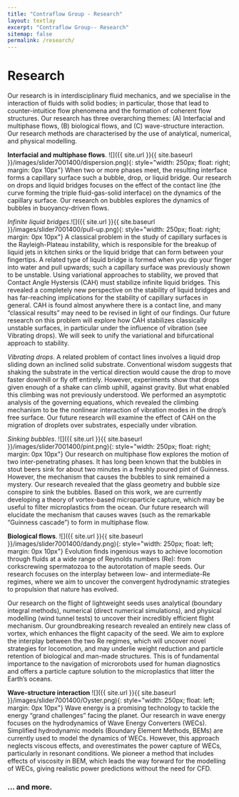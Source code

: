 ```yaml
---
title: "Contraflow Group - Research"
layout: textlay
excerpt: "Contraflow Group-- Research"
sitemap: false
permalink: /research/
---
```


# Research

Our research is in interdisciplinary fluid mechanics, and we specialise in the interaction of fluids with solid bodies; in particular, those that lead to counter-intuitice flow phenomena and the formation of coherent flow structures. Our research has three overarching themes: (A) Interfacial and multiphase flows, (B) biological flows, and (C) wave-structure interaction. Our research methods are characterised by the use of analytical, numerical, and physical modelling.

**Interfacial and multiphase flows**. ![]({{ site.url }}{{ site.baseurl }}/images/slider7001400/dispersion.png){: style="width: 250px; float: right; margin: 0px  10px"} 
When two or more phases meet, the resulting interface forms a capillary surface such a bubble, drop, or liquid bridge. Our research on drops and liquid bridges focuses on the effect of the contact line (the curve forming the triple fluid-gas-solid interface) on the dynamics of the capillary
surface. Our research on bubbles explores the dynamics of bubbles in buoyancy-driven flows.


*Infinite liquid bridges*.![]({{ site.url }}{{ site.baseurl }}/images/slider7001400/pull-up.png){: style="width: 250px; float: right; margin: 0px  10px"}
A classical problem in the study of capillary surfaces is the Rayleigh-Plateau instability, which is responsible for the breakup of liquid jets in kitchen sinks or the liquid bridge that can form between your fingertips. A related type of liquid bridge is formed when you dip your finger into water and pull upwards; such a capillary surface was previously shown to be unstable. Using variational approaches to stability, we proved that Contact Angle Hystersis (CAH) must stabilize infinite liquid bridges. This revealed a completely new perspective on the stability of liquid bridges and has far-reaching implications for the stability of capillary surfaces in general. CAH is found almost anywhere there is a contact line, and many “classical results” may need to be revised in light of our findings. Our future research on this problem will explore how CAH stabilizes classically unstable surfaces, in particular under the influence of vibration (see Vibrating drops). We will seek to unify the variational and bifurcational approach to
stability.

*Vibrating drops*.
A related problem of contact lines involves a liquid drop sliding down an inclined solid substrate. Conventional wisdom suggests that shaking the substrate in the vertical direction would cause the drop to move faster downhill or fly off entirely. However, experiments show that drops given enough of a shake can climb uphill, against gravity. But what enabled this climbing was not previously understood. We performed an asymptotic analysis of the governing equations, which revealed the climbing mechanism to be the nonlinear interaction of vibration modes in the drop’s free surface. Our future research will examine the effect of CAH on the migration of droplets over substrates, especially under vibration.

*Sinking bubbles*.
![]({{ site.url }}{{ site.baseurl }}/images/slider7001400/pint.png){: style="width: 250px; float: right; margin: 0px  10px"} 
Our research on multiphase flow explores the motion of two inter-penetrating phases. It has long been known that the bubbles in stout beers sink for about two minutes in a freshly poured pint of Guinness. However, the mechanism that causes the bubbles to sink remained a mystery. Our research revealed that the glass geometry and bubble size conspire to sink the bubbles. Based on this work, we are currently developing a theory of vortex-based microparticle capture, which may be useful to filter microplastics from
the ocean. Our future research will elucidate the mechanism that causes waves (such as the remarkable “Guinness cascade”) to form in multiphase flow.


**Biological flows**.
![]({{ site.url }}{{ site.baseurl }}/images/slider7001400/dandy.png){: style="width: 250px; float: left; margin: 0px  10px"}
Evolution finds ingenious ways to achieve locomotion through fluids at a wide range of Reynolds numbers (Re): from corkscrewing spermatozoa to the autorotation of maple seeds. Our research focuses on the interplay between low- and intermediate-Re regimes, where we aim to uncover the convergent hydrodynamic strategies to propulsion that nature has evolved.

Our research on the flight of lightweight seeds uses analytical (boundary integral methods), numerical (direct numerical simulations), and physical modelling (wind tunnel tests) to uncover their incredibly efficient flight mechanism. Our groundbreaking research revealed an entirely new class of vortex, which enhances the flight capacity of the seed. We aim to explore the interplay between the two Re regimes, which will uncover novel strategies for locomotion, and may underlie weight reduction and particle retention of biological and man-made structures. This is of fundamental importance to the navigation of microrobots used for human diagnostics and offers a particle capture solution to the microplastics that litter the Earth’s oceans.

**Wave-structure interaction** ![]({{ site.url }}{{ site.baseurl }}/images/slider7001400/Oyster.png){: style="width: 250px; float: left; margin: 0px  10px"} Wave energy is a promising technology to tackle the energy “grand challenges” facing the planet. Our research in wave energy focuses on the hydrodynamics of Wave Energy Converters (WECs). Simplified hydrodynamic models (Boundary Element Methods, BEMs) are currently used to model the dynamics of WECs. However, this approach neglects viscous effects, and overestimates the power capture of WECs, particularly in resonant conditions. We pioneer a method that includes effects of viscosity in BEM, which leads the way forward for the modelling of WECs, giving realistic power predictions without the need for CFD. 

### ... and more.
